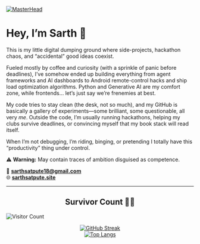 [![MasterHead](https://i.imgur.com/1ZvVkDc.gif)]()

# Hey, I’m Sarth 👋  
This is my little digital dumping ground where side-projects, hackathon chaos, and “accidental” good ideas coexist.  

Fueled mostly by coffee and curiosity (with a sprinkle of panic before deadlines), I’ve somehow ended up building everything from agent frameworks and AI dashboards to Android remote-control hacks and ship load optimization algorithms. Python and Generative AI are my comfort zone, while frontends… let’s just say we’re frenemies at best.  

My code tries to stay clean (the desk, not so much), and my GitHub is basically a gallery of experiments—some brilliant, some questionable, all very *me*. Outside the code, I’m usually running hackathons, helping my clubs survive deadlines, or convincing myself that my book stack will read itself.  

When I’m not debugging, I’m riding, binging, or pretending I totally have this “productivity” thing under control.  

⚠️ **Warning:** May contain traces of ambition disguised as competence.  

📩 **sarthsatpute18@gmail.com**  
🌐 **[sarthsatpute.site](https://sarthsatpute.site)**  

---

<div align="center">
<!-- <img align="center" width="400" src="https://upload.wikimedia.org/wikipedia/commons/6/6f/Programming123najra.gif" alt="coding"> -->
</div>

<h2 align="center">Survivor Count 🧑‍💻</h2>

![Visitor Count](https://count.getloli.com/get/@SarthSatpute?theme=booru-lewd)

<div align="center">

[![GitHub Streak](https://streak-stats.demolab.com?user=SarthSatpute&theme=transparent&hide_border=true)](https://git.io/streak-stats)  
[![Top Langs](https://github-readme-stats.vercel.app/api/top-langs/?username=SarthSatpute&layout=compact&theme=transparent&hide_border=true)](https://github.com/anuraghazra/github-readme-stats)

</div>

